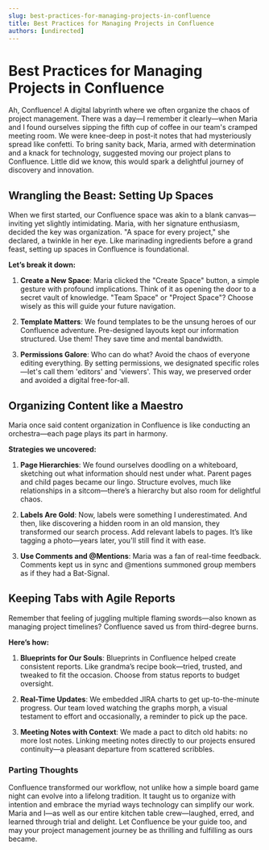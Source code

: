 ```yaml
---
slug: best-practices-for-managing-projects-in-confluence
title: Best Practices for Managing Projects in Confluence
authors: [undirected]
---
```


# Best Practices for Managing Projects in Confluence

Ah, Confluence! A digital labyrinth where we often organize the chaos of project management. There was a day—I remember it clearly—when Maria and I found ourselves sipping the fifth cup of coffee in our team's cramped meeting room. We were knee-deep in post-it notes that had mysteriously spread like confetti. To bring sanity back, Maria, armed with determination and a knack for technology, suggested moving our project plans to Confluence. Little did we know, this would spark a delightful journey of discovery and innovation.

## Wrangling the Beast: Setting Up Spaces

When we first started, our Confluence space was akin to a blank canvas—inviting yet slightly intimidating. Maria, with her signature enthusiasm, decided the key was organization. "A space for every project," she declared, a twinkle in her eye. Like marinading ingredients before a grand feast, setting up spaces in Confluence is foundational. 

**Let’s break it down:**

1. **Create a New Space**: Maria clicked the "Create Space" button, a simple gesture with profound implications. Think of it as opening the door to a secret vault of knowledge. "Team Space" or "Project Space"? Choose wisely as this will guide your future navigation.

2. **Template Matters**: We found templates to be the unsung heroes of our Confluence adventure. Pre-designed layouts kept our information structured. Use them! They save time and mental bandwidth.

3. **Permissions Galore**: Who can do what? Avoid the chaos of everyone editing everything. By setting permissions, we designated specific roles—let's call them 'editors' and 'viewers'. This way, we preserved order and avoided a digital free-for-all.

## Organizing Content like a Maestro

Maria once said content organization in Confluence is like conducting an orchestra—each page plays its part in harmony.

**Strategies we uncovered:**

1. **Page Hierarchies**: We found ourselves doodling on a whiteboard, sketching out what information should nest under what. Parent pages and child pages became our lingo. Structure evolves, much like relationships in a sitcom—there’s a hierarchy but also room for delightful chaos.

2. **Labels Are Gold**: Now, labels were something I underestimated. And then, like discovering a hidden room in an old mansion, they transformed our search process. Add relevant labels to pages. It’s like tagging a photo—years later, you'll still find it with ease.

3. **Use Comments and @Mentions**: Maria was a fan of real-time feedback. Comments kept us in sync and @mentions summoned group members as if they had a Bat-Signal.

## Keeping Tabs with Agile Reports

Remember that feeling of juggling multiple flaming swords—also known as managing project timelines? Confluence saved us from third-degree burns.

**Here’s how:**

1. **Blueprints for Our Souls**: Blueprints in Confluence helped create consistent reports. Like grandma’s recipe book—tried, trusted, and tweaked to fit the occasion. Choose from status reports to budget oversight.

2. **Real-Time Updates**: We embedded JIRA charts to get up-to-the-minute progress. Our team loved watching the graphs morph, a visual testament to effort and occasionally, a reminder to pick up the pace.

3. **Meeting Notes with Context**: We made a pact to ditch old habits: no more lost notes. Linking meeting notes directly to our projects ensured continuity—a pleasant departure from scattered scribbles.

### Parting Thoughts

Confluence transformed our workflow, not unlike how a simple board game night can evolve into a lifelong tradition. It taught us to organize with intention and embrace the myriad ways technology can simplify our work. Maria and I—as well as our entire kitchen table crew—laughed, erred, and learned through trial and delight. Let Confluence be your guide too, and may your project management journey be as thrilling and fulfilling as ours became.